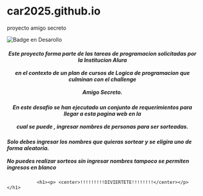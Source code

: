 # car2025.github.io
proyecto amigo secreto

![Badge en Desarollo](https://car2025.github.io/assets/amigo-secreto.png)
<div><center>
<h5><p>Este proyecto forma parte de las tareas de programacion solicitadas por la Institucion Alura  <br></br>  en el contexto de un plan de cursos de Logica de programacion que culminan con el challenge<br></br>  Amigo Secreto.  </p></h5>

<h5><p>En este desafio  se han ejecutado un conjunto de requerimientos para llegar a esta pagina web en la<br></br> cual se puede ,
 ingresar nombres de personas para ser sorteadas. </p></h5></center></div>

<h5><p>Solo debes ingresar los nombres que quieras sortear y se eligira uno de forma aleatoria.<br></br> No puedes realizar sorteos sin ingresar nombres tampoco se permiten ingresos en blanco </p></h5>

               <h1><p> <center>!!!!!!!!!DIVIERTETE!!!!!!!!</center></p></h1>
